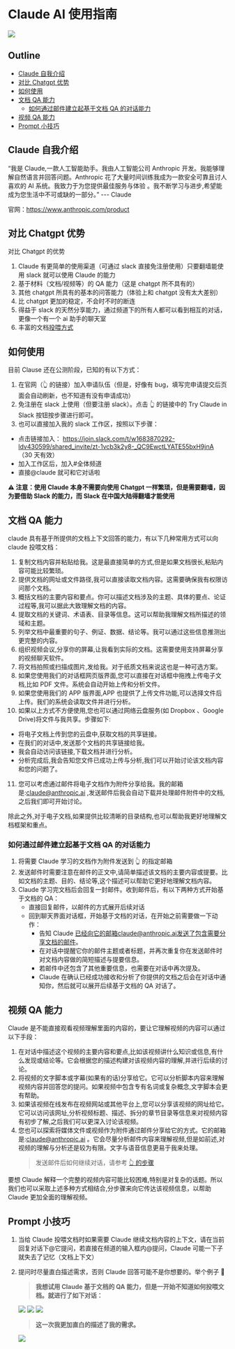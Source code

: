 # Claude AI 使用指南

![](./assets/Claude.webp)

## Outline

- [Claude 自我介绍](#claude-introduction)
- [对比 Chatgpt 优势](#compare-with-chatgpt)
- [如何使用](#how-to-use)
- [文档 QA 能力](#feed-docs)
  - [如何通过邮件建立起基于文档 QA 的对话能力](#email)
- [视频 QA 能力](#feed-video)
- [Prompt 小技巧](#prompt-trikcs)

## Claude 自我介绍

<!-- #claude-introduction -->

“我是 Claude,一款人工智能助手。我由人工智能公司 Anthropic 开发。我能够理解自然语言并回答问题。Anthropic 花了大量时间训练我成为一款安全可靠且讨人喜欢的 AI 系统。我致力于为您提供最佳服务与体验 。我不断学习与进步,希望能成为您生活中不可或缺的一部分。” --- Claude

官网：https://www.anthropic.com/product

## 对比 Chatgpt 优势

<!-- #compare-with-chatgpt -->

对比 Chatgpt 的优势

1. Claude 有更简单的使用渠道（可通过 slack 直接免注册使用）只要翻墙能使用 slack 就可以使用 Claude 的能力
2. 基于材料（文档/视频等）的 QA 能力（这是 chatgpt 所不具有的）
3. 其他 chatgpt 所具有的基本的问答能力（体验上和 chatgpt 没有太大差别）
4. 比 chatgpt 更加的稳定，不会时不时的断连
5. 得益于 slack 的天然分享能力，通过频道下的所有人都可以看到相互的对话，更像一个有一个 ai 助手的聊天室
6. 丰富的文档[投喂方式](#feed-docs)

## 如何使用

<!-- #how-to-use -->

目前 Clause 还在公测阶段，已知的有以下方式：

1. 在官网（👆 的链接）加入申请队伍（但是，好像有 bug，填写完申请提交后页面会自动刷新，也不知道有没有申请成功）
2. 免注册在 slack 上使用（但要注册 slack）。点击 👆 的链接中的 Try Claude in Slack 按钮按步骤进行即可。
3. 也可以直接加入我的 slack 工作区，按照以下步骤：

- 点击链接加入： https://join.slack.com/t/w1683870292-ldv430599/shared_invite/zt-1vcb3k2y8-_QC9EwctLYATE55bxH9jnA （30 天有效）
- 加入工作区后，加入#全体频道
- 直接@claude 就可和它对话啦

**⚠️ 注意：使用 Claude 本身不需要向使用 Chatgpt 一样繁琐，但是需要翻墙，因为要借助 Slack 的能力，而 Slack 在中国大陆得翻墙才能使用**

## 文档 QA 能力

<!-- #feed-docs -->

claude 具有基于所提供的文档上下文回答的能力，有以下几种常用方式可以向 claude 投喂文档：

1. 复制文档内容并粘贴给我。这是最直接简单的方式,但是如果文档很长,粘贴内容可能比较繁琐。
2. 提供文档的网址或文件路径,我可以直接读取文档内容。这需要确保我有权限访问那个文档。
3. 概括文档的主要内容和要点。你可以描述文档涉及的主题、具体的要点、论证过程等,我可以据此大致理解文档的内容。
4. 提取文档的关键词、术语表、目录等信息。这可以帮助我理解文档所描述的领域和主题。
5. 列举文档中最重要的句子、例证、数据、结论等。我可以通过这些信息推测出更完整的内容。
6. 组织视频会议,分享你的屏幕,让我看到实际的文档。这需要使用支持屏幕分享的视频聊天软件。
7. 将文档拍照或扫描成图片,发给我。对于纸质文档来说这也是一种可选方案。
8. 如果您使用我们的对话框网页版界面,您可以直接在对话框中拖拽上传电子文档,比如 PDF 文件。系统会自动开始上传和分析文件。
9. 如果您使用我们的 APP 版界面,APP 也提供了上传文件功能,可以选择文件后上传。我们的系统会读取文件并进行分析。
10. 如果以上方式不方便使用,您也可以通过网络云盘服务(如 Dropbox 、Google Drive)将文件与我共享。步骤如下:

- 将电子文档上传到您的云盘中,获取文档的共享链接。
- 在我们的对话中,发送那个文档的共享链接给我。
- 我会自动访问该链接,下载文档并进行分析。
- 分析完成后,我会告知您文件已成功上传与分析,我们可以开始讨论该文档内容和您的问题了。

11. 您可以考虑通过邮件将电子文档作为附件分享给我。我的邮箱是:claude@anthropic.ai ,发送邮件后我会自动下载并处理邮件附件中的文档,之后我们即可开始讨论。

除此之外,对于电子文档,如果提供比较清晰的目录结构,也可以帮助我更好地理解文档框架和重点。

### 如何通过邮件建立起基于文档 QA 的对话能力

<!-- {#email} -->

1. 将需要 Claude 学习的文档作为附件发送到 👆 的指定邮箱
2. 发送邮件时需要注意在邮件的正文中,请简单描述该文档的主要内容或提要。比如文档的主题、目的、结论等,这个描述可以帮助它更好地理解文档内容。
3. Claude 学习完文档后会回复一封邮件。收到邮件后，有以下两种方式开始基于文档的 QA：
   - 直接回复邮件，以邮件的方式展开后续对话
   - 回到聊天界面对话框，开始基于文档的对话，在开始之前需要做一下动作：
     - 告知 Claude 已经向它的邮箱claude@anthropic.ai发送了包含需要分享文档的邮件。
     - 在对话中提醒它你的邮件主题或者标题，并再次重复你在发送邮件时对文档内容做的简短描述与提要信息。
     - 若邮件中还包含了其他重要信息，也需要在对话中再次提及。
     - Claude 在确认已经成功接收和分析了你提供的文档之后会在对话中通知你，然后就可以展开后续基于文档的 QA 对话了。

## 视频 QA 能力

<!-- #feed-video -->

Claude 是不能直接观看视频理解里面的内容的，要让它理解视频的内容可以通过以下手段：

1. 在对话中描述这个视频的主要内容和要点,比如该视频讲什么知识或信息,有什么发现或结论等。它会根据您的描述构建对该视频内容的理解,并进行后续的讨论。
2. 将视频的文字脚本或字幕(如果有的话)分享给它。它可以分析脚本内容来理解视频内容并回答您的提问。如果视频中包含专有名词或复杂概念,文字脚本会更有帮助。
3. 如果该视频在线发布在视频网站或其他平台上,您可以分享该视频的网址给它。它可以访问该网址,分析视频标题、描述、拆分的章节目录等信息来对视频内容有初步了解,之后我们可以更深入讨论该视频。
4. 您也可以探索将媒体文件或视频作为附件通过邮件分享给它的方式。它的邮箱是:claude@anthropic.ai 。它会尽量分析邮件内容来理解视频,但是如前述,对视频的理解与分析还是较为有限。文字与语音信息更易于我来处理。
   > 发送邮件后如何继续对话，请参考 [👆 的步骤](#email)

要想 Claude 解释一个完整的视频内容可能比较困难,特别是对复杂的话题。所以我们也可以采取上述多种方式相结合,分步骤来向它传达该视频信息，以帮助 Claude 更加全面的理解视频。

## Prompt 小技巧

<!-- #prompt-trikcs -->

1. 当给 Claude 投喂文档时如果需要 Claude 继续文档内容的上下文，请在当前回复对话下@它提问，若直接在频道的输入框内@提问，Claude 可能一下子就失去了记忆（文档上下文）
2. 提问时尽量直白描述需求，否则 Claude 回答可能不是你想要的。举个例子 🌰

   > **我想试用 Claude 基于文档的 QA 能力，但是一开始不知道如何投喂文档。就进行了如下对话：**

   ![](./assets/dialog-1-1.png)
   ![](./assets/dialog-1-2.png)
   ![](./assets/dialog-1-3.png)

   > **这一次我更加直白的描述了我的需求。**

   ![](./assets/dialog-2-1.png)
